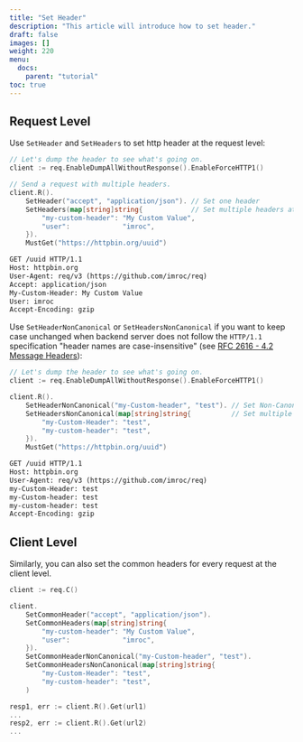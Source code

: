 ```yaml
---
title: "Set Header"
description: "This article will introduce how to set header."
draft: false
images: []
weight: 220
menu:
  docs:
    parent: "tutorial"
toc: true
---
```


## Request Level

Use `SetHeader` and `SetHeaders` to set http header at the request level:

```go
// Let's dump the header to see what's going on.
client := req.EnableDumpAllWithoutResponse().EnableForceHTTP1()

// Send a request with multiple headers.
client.R().
    SetHeader("accept", "application/json"). // Set one header
    SetHeaders(map[string]string{            // Set multiple headers at once
        "my-custom-header": "My Custom Value",
        "user":             "imroc",
    }).
    MustGet("https://httpbin.org/uuid")
```

```txt
GET /uuid HTTP/1.1
Host: httpbin.org
User-Agent: req/v3 (https://github.com/imroc/req)
Accept: application/json
My-Custom-Header: My Custom Value
User: imroc
Accept-Encoding: gzip
```

Use `SetHeaderNonCanonical` or `SetHeadersNonCanonical` if you want to keep case unchanged when backend server does not follow the `HTTP/1.1` specification "header names are case-insensitive" (see [RFC 2616 - 4.2 Message Headers](https://www.w3.org/Protocols/rfc2616/rfc2616-sec4.html#sec4.2)):

```go
// Let's dump the header to see what's going on.
client := req.EnableDumpAllWithoutResponse().EnableForceHTTP1()

client.R().
    SetHeaderNonCanonical("my-Custom-header", "test"). // Set Non-Canonical header in HTTP/1.1, keep case unchanged
    SetHeadersNonCanonical(map[string]string{          // Set multiple non-canonical headers at once
        "my-Custom-Header": "test",
        "my-custom-header": "test",
    }).
    MustGet("https://httpbin.org/uuid")
```

```txt
GET /uuid HTTP/1.1
Host: httpbin.org
User-Agent: req/v3 (https://github.com/imroc/req)
my-Custom-Header: test
my-Custom-header: test
my-custom-header: test
Accept-Encoding: gzip
```

## Client Level

Similarly, you can also set the common headers for every request at the client level.

```go
client := req.C()

client.
    SetCommonHeader("accept", "application/json").
    SetCommonHeaders(map[string]string{
        "my-custom-header": "My Custom Value",
        "user":             "imroc",
    }).
    SetCommonHeaderNonCanonical("my-Custom-header", "test").
    SetCommonHeadersNonCanonical(map[string]string{
        "my-Custom-Header": "test",
        "my-custom-header": "test",
    )

resp1, err := client.R().Get(url1)
...
resp2, err := client.R().Get(url2)
...
```
